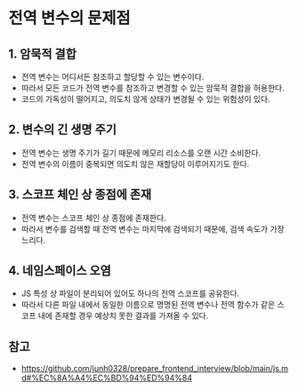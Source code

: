 # 전역 변수의 문제점

## 1. 암묵적 결합
- 전역 변수는 어디서든 참조하고 할당할 수 있는 변수이다.
- 따라서 모든 코드가 전역 변수를 참조하고 변경할 수 있는 암묵적 결합을 허용한다.
- 코드의 가독성이 떨어지고, 의도치 않게 상태가 변경될 수 있는 위험성이 있다.

## 2. 변수의 긴 생명 주기
- 전역 변수는 생명 주기가 길기 때문에 메모리 리소스를 오랜 시간 소비한다.
- 전역 변수의 이름이 중복되면 의도치 않은 재할당이 이루어지기도 한다.

## 3. 스코프 체인 상 종점에 존재
- 전역 변수는 스코프 체인 상 종점에 존재한다.
- 따라서 변수를 검색할 때 전역 변수는 마지막에 검색되기 때문에, 검색 속도가 가장 느리다.

## 4. 네임스페이스 오염
- JS 특성 상 파일이 분리되어 있어도 하나의 전역 스코프를 공유한다.
- 따라서 다른 파일 내에서 동일한 이름으로 명명된 전역 변수나 전역 함수가 같은 스코프 내에 존재할 경우 예상치 못한 결과를 가져올 수 있다.

## 참고
- https://github.com/junh0328/prepare_frontend_interview/blob/main/js.md#%EC%8A%A4%EC%BD%94%ED%94%84
